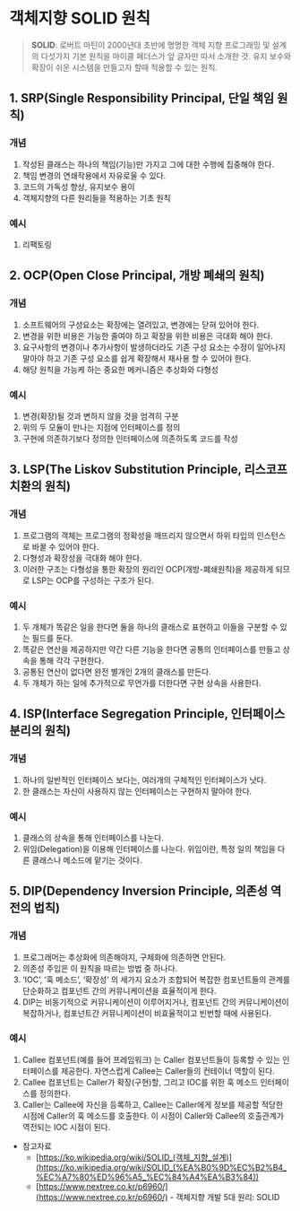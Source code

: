 # 객체지향 SOLID 원칙

> **SOLID**: 로버트 마틴이 2000년대 초반에 명명한 객체 지향 프로그래밍 및 설계의 다섯가지 기본 원칙을 마이클 페더스가 앞 글자만 따서 소개한 것. 유지 보수와 확장이 쉬운 시스템을 만들고자 할때 적용할 수 있는 원칙.
> 

## 1. SRP(Single Responsibility Principal, 단일 책임 원칙)

### 개념

1. 작성된 클래스는 하나의 책임(기능)만 가지고 그에 대한 수행에 집중해야 한다.
2. 책임 변경의 연쇄작용에서 자유로울 수 있다.
3. 코드의 가독성 향상, 유지보수 용이
4. 객체지향의 다른 원리들을 적용하는 기초 원칙

### 예시

1. 리팩토링

## 2. OCP(Open Close Principal, 개방 폐쇄의 원칙)

### 개념

1. 소프트웨어의 구성요소는 확장에는 열려있고, 변경에는 닫혀 있어야 한다.
2. 변경을 위한 비용은 가능한 줄여야 하고 확장을 위한 비용은 극대화 해야 한다.
3. 요구사항의 변경이나 추가사항이 발생하더라도 기존 구성 요소는 수정이 일어나지 말아야 하고 기존 구성 요소를 쉽게 확장해서 재사용 할 수 있어야 한다.
4. 해당 원칙을 가능케 하는 중요한 메커니즘은 추상화와 다형성

### 예시

1. 변경(확장)될 것과 변하지 않을 것을 엄격히 구분
2. 위의 두 모듈이 만나는 지점에 인터페이스를 정의
3. 구현에 의존하기보다 정의한 인터페이스에 의존하도록 코드를 작성

## 3. LSP(The Liskov Substitution Principle, 리스코프 치환의 원칙)

### 개념

1. 프로그램의 객체는 프로그램의 정확성을 깨뜨리지 않으면서 하위 타입의 인스턴스로 바꿀 수 있어야 한다.
2. 다형성과 확장성을 극대화 해야 한다.
3. 이러한 구조는 다형성을 통한 확장의 원리인 OCP(개방-폐쇄원칙)을 제공하게 되므로 LSP는 OCP를 구성하는 구조가 된다.

### 예시

1. 두 개체가 똑같은 일을 한다면 둘을 하나의 클래스로 표현하고 이들을 구분할 수 있는 필드를 둔다.
2. 똑같은 연산을 제공하지만 약간 다른 기능을 한다면 공통의 인터페이스를 만들고 상속을 통해 각각 구현한다.
3. 공통된 연산이 없다면 완전 별개인 2개의 클래스를 만든다.
4. 두 개체가 하는 일에 추가적으로 무언가를 더한다면 구현 상속을 사용한다.

## 4. ISP(Interface Segregation Principle, 인터페이스 분리의 원칙)

### 개념

1. 하나의 일반적인 인터페이스 보다는, 여러개의 구체적인 인터페이스가 낫다.
2. 한 클래스는 자신이 사용하지 않는 인터페이스는 구현하지 말아야 한다.

### 예시

1. 클래스의 상속을 통해 인터페이스를 나눈다.
2. 위임(Delegation)을 이용해 인터페이스를 나눈다. 위임이란, 특정 일의 책임을 다른 클래스나 메소드에 맡기는 것이다.

## 5. DIP(Dependency Inversion Principle, 의존성 역전의 법칙)

### 개념

1. 프로그래머는 추상화에 의존해야지, 구체화에 의존하면 안된다.
2. 의존성 주입은 이 원칙을 따르는 방법 중 하나다.
3. ‘IOC’, ‘훅 메소드’, ‘확장성’ 의 세가지 요소가 조합되어 복잡한 컴포넌트들의 관계를 단순화하고 컴포넌트 간의 커뮤니케이션을 효율적이게 한다.
4. DIP는 비동기적으로 커뮤니케이션이 이루어지거나, 컴포넌트 간의 커뮤니케이션이 복잡하거나, 컴포넌트간 커뮤니케이션이 비효율적이고 빈번할 때에 사용된다.

### 예시

1. Callee 컴포넌트(예를 들어 프레임워크) 는 Caller 컴포넌트들이 등록할 수 있는 인터페이스를 제공한다. 자연스럽게 Callee는 Caller들의 컨테이너 역할이 된다.
2. Callee 컴포넌트는 Caller가 확장(구현)할, 그리고 IOC를 위한 훅 메소드 인터페이스를 정의한다.
3. Caller는 Callee에 자신을 등록하고, Callee는 Caller에게 정보를 제공할 적당한 시점에 Caller의 훅 메소드를 호출한다. 이 시점이 Caller와 Callee의 호출관계가 역전되는 IOC 시점이 된다.

- 참고자료
    - [https://ko.wikipedia.org/wiki/SOLID_(객체_지향_설계)](https://ko.wikipedia.org/wiki/SOLID_(%EA%B0%9D%EC%B2%B4_%EC%A7%80%ED%96%A5_%EC%84%A4%EA%B3%84))
    - [https://www.nextree.co.kr/p6960/](https://www.nextree.co.kr/p6960/) - 객체지향 개발 5대 원리: SOLID